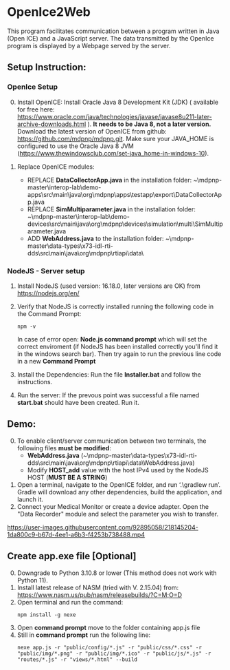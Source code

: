 # OpenIce2Web

This program facilitates communication between a program written in Java (Open ICE) and a JavaScript server.
The data transmitted by the OpenIce program is displayed by a Webpage served by the server.

## Setup Instruction:


### OpenIce Setup
0. Install OpenICE: 
   Install Oracle Java 8 Development Kit (JDK) ( available for free here: https://www.oracle.com/java/technologies/javase/javase8u211-later-archive-downloads.html ). **It needs to be Java      8, not a later version.**
   Download the latest version of OpenICE from github: https://github.com/mdpnp/mdpnp.git.
   Make sure your JAVA_HOME is configured to use the Oracle Java 8 JVM (https://www.thewindowsclub.com/set-java_home-in-windows-10).

1. Replace OpenICE modules:
    - REPLACE **DataCollectorApp.java** in the installation folder: ~\mdpnp-master\interop-lab\demo-apps\src\main\java\org\mdpnp\apps\testapp\export\DataCollectorApp.java
    - REPLACE **SimMultiparameter.java** in the installation folder: ~\mdpnp-master\interop-lab\demo-devices\src\main\java\org\mdpnp\devices\simulation\multi\SimMultiparameter.java
    - ADD **WebAddress.java** to the installation folder: ~\mdpnp-master\data-types\x73-idl-rti-dds\src\main\java\org\mdpnp\rtiapi\data\

   
### NodeJS - Server setup

1. Install NodeJS (used version: 16.18.0, later versions are OK) from https://nodejs.org/en/

2. Verify that NodeJS is correctly installed running the following code in the Command Prompt:
    ```
    npm -v
    ```
    In case of error open: **Node.js command prompt** which will set the correct enviroment (if NodeJS has been installed correctly you'll find it in the windows search bar). 
    Then try again to run the previous line code in a new **Command Prompt** 



2. Install the Dependencies:
    Run the file **Installer.bat** and follow the instructions. 
    <!--
    Open the terminal, go to the **folder containing the JS file** and run the following commands:
    ```
    npm init -y
    npm install
    ```
    -->
   
    <!--
    If it does not work run this ==> but npm install should do the trick!!
    npm install ws 
    npm install http 
    npm install express
    npm install socket.io
    npm install ejs
    npm install path
    
    -->

3. Run the server: If the prevous point was successful a file named **start.bat** should have been created. Run it.
    <!--
        ```
    node app.js
    ```
    or the command
    ```
    npm run nodemon
    ```
    -->



## Demo:
0. To enable client/server communication between two terminals, the following files **must be modified**:
    - **WebAddress.java** (~\mdpnp-master\data-types\x73-idl-rti-dds\src\main\java\org\mdpnp\rtiapi\data\WebAddress.java)
    - Modify **HOST_add** value with the host IPv4 used by the NodeJS HOST (**MUST BE A STRING**)
1. Open a terminal, navigate to the OpenICE folder, and run ‘.\gradlew run’. Gradle will download any other dependencies, build the application, and launch it.
2. Connect your Medical Monitor or create a device adapter. Open the "Data Recorder" module and select the parameter you wish to transfer.



https://user-images.githubusercontent.com/92895058/218145204-1da800c9-b67d-4ee1-a6b3-f4253b738488.mp4


## Create app.exe file [Optional]
0. Downgrade to Python 3.10.8 or lower (This method does not work with Python 11).
1. Install latest release of NASM (tried with V. 2.15.04) from: https://www.nasm.us/pub/nasm/releasebuilds/?C=M;O=D
2. Open terminal and run the command:
    ```
    npm install -g nexe
    ```
3. Open **command prompt** move to the folder containing app.js file 
4. Still in **command prompt** run the following line:
    ```
    nexe app.js -r "public/config/*.js" -r "public/css/*.css" -r "public/img/*.png" -r "public/img/*.ico" -r "public/js/*.js" -r "routes/*.js" -r "views/*.html" --build
    ```
